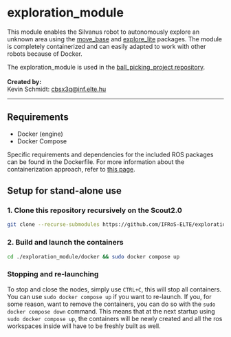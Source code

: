 # exploration_module

This module enables the Silvanus robot to autonomously explore an unknown area using the [move_base](https://wiki.ros.org/move_base) and [explore_lite](https://wiki.ros.org/explore_lite) packages. The module is completely containerized and can easily adapted to work with other robots because of Docker.

The exploration_module is used in the [ball_picking_project repository](https://github.com/IFRoS-ELTE/ball_picking_project).
<br><br>
**Created by:** <br>
Kevin Schmidt: cbsx3q@inf.elte.hu

---

## Requirements

- Docker (engine)
- Docker Compose

Specific requirements and dependencies for the included ROS packages can be found in the Dockerfile. For more information about the containerization approach, refer to [this page](https://github.com/IFRoS-ELTE/ball_picking_project/blob/main/docs/docker.md).

## Setup for stand-alone use

### 1. Clone this repository recursively on the Scout2.0

```bash
git clone --recurse-submodules https://github.com/IFRoS-ELTE/exploration_module
```

### 2. Build and launch the containers

```bash
cd ./exploration_module/docker && sudo docker compose up
```

### Stopping and re-launching

To stop and close the nodes, simply use `CTRL+C`, this will stop all containers. You can use `sudo docker compose up` if you want to re-launch. If you, for some reason, want to remove the containers, you can do so with the `sudo docker compose down` command. This means that at the next startup using `sudo docker compose up`, the containers will be newly created and all the ros workspaces inside will have to be freshly built as well.
